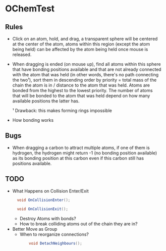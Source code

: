 # OChemTest

## Rules
- Click on an atom, hold, and drag, a transparent sphere will be centered at the center of the atom, atoms within this region (except the atom being held) can be affected by the atom being held once mouse is released.

- When dragging is ended (on mouse up), find all atoms within this sphere that have bonding positions available and that are not already connected with the atom that was held (in other words, there's no path connecting the two&sup1;), sort them in descending order by priority = total mass of the chain the atom is in / distance to the atom that was held. Atoms are bonded from the highest to the lowest priority. The number of atoms that will be bonded to the atom that was held depend on how many available positions the latter has. <br/>

  &sup1; Drawback: this makes forming rings impossible

- How bonding works <br />
  
## Bugs
- When dragging a carbon to attract multiple atoms, if one of them is hydrogen, the hydrogen might return -1 (no bonding   position available) as its bonding position at this carbon even if this carbon still has positions available.

## TODO
- What Happens on Collision Enter/Exit <br />
  ```c#
    void OnCollisionEnter();
    
    void OnCollisionExit();
  ```
  - Destroy Atoms with bonds?
  - How to break colliding atoms out of the chain they are in?
- Better Move as Group
  - When to reorganize connections? <br />
    ```c#
        void DetachNeighbours();
        
    ```

